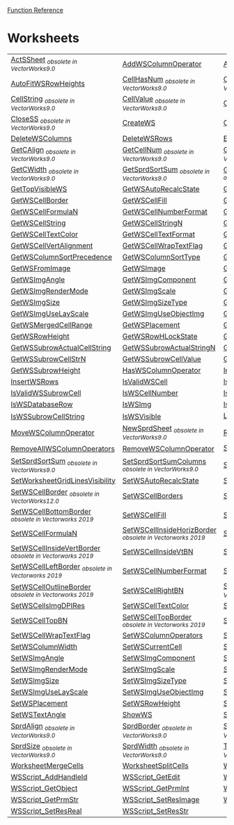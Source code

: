 [Function Reference](../README.md)

# Worksheets
| | | |
|---|---|---|
| [ActSSheet](../Functions/ActSSheet.md) <sub>*obsolete in VectorWorks9.0*</sub>| [AddWSColumnOperator](../Functions/AddWSColumnOperator.md) | [AreWorksheetGridLinesVisible](../Functions/AreWorksheetGridLinesVisible.md) |
| [AutoFitWSRowHeights](../Functions/AutoFitWSRowHeights.md) | [CellHasNum](../Functions/CellHasNum.md) <sub>*obsolete in VectorWorks9.0*</sub>| [CellHasStr](../Functions/CellHasStr.md) <sub>*obsolete in VectorWorks9.0*</sub>|
| [CellString](../Functions/CellString.md) <sub>*obsolete in VectorWorks9.0*</sub>| [CellValue](../Functions/CellValue.md) <sub>*obsolete in VectorWorks9.0*</sub>| [ClearWSCell](../Functions/ClearWSCell.md) |
| [CloseSS](../Functions/CloseSS.md) <sub>*obsolete in VectorWorks9.0*</sub>| [CreateWS](../Functions/CreateWS.md) | [CreateWSImage](../Functions/CreateWSImage.md) |
| [DeleteWSColumns](../Functions/DeleteWSColumns.md) | [DeleteWSRows](../Functions/DeleteWSRows.md) | [EnableDrawingWorksheetPalette](../Functions/EnableDrawingWorksheetPalette.md) |
| [GetCAlign](../Functions/GetCAlign.md) <sub>*obsolete in VectorWorks9.0*</sub>| [GetCellNum](../Functions/GetCellNum.md) <sub>*obsolete in VectorWorks9.0*</sub>| [GetCellStr](../Functions/GetCellStr.md) <sub>*obsolete in VectorWorks9.0*</sub>|
| [GetCWidth](../Functions/GetCWidth.md) <sub>*obsolete in VectorWorks9.0*</sub>| [GetSprdSortSum](../Functions/GetSprdSortSum.md) <sub>*obsolete in VectorWorks9.0*</sub>| [GetSprdSortSumColumns](../Functions/GetSprdSortSumColumns.md) <sub>*obsolete in VectorWorks9.0*</sub>|
| [GetTopVisibleWS](../Functions/GetTopVisibleWS.md) | [GetWSAutoRecalcState](../Functions/GetWSAutoRecalcState.md) | [GetWSCellAlignment](../Functions/GetWSCellAlignment.md) |
| [GetWSCellBorder](../Functions/GetWSCellBorder.md) | [GetWSCellFill](../Functions/GetWSCellFill.md) | [GetWSCellFormula](../Functions/GetWSCellFormula.md) |
| [GetWSCellFormulaN](../Functions/GetWSCellFormulaN.md) | [GetWSCellNumberFormat](../Functions/GetWSCellNumberFormat.md) | [GetWSCellsImgDPIRes](../Functions/GetWSCellsImgDPIRes.md) |
| [GetWSCellString](../Functions/GetWSCellString.md) | [GetWSCellStringN](../Functions/GetWSCellStringN.md) | [GetWSCellTextAngle](../Functions/GetWSCellTextAngle.md) |
| [GetWSCellTextColor](../Functions/GetWSCellTextColor.md) | [GetWSCellTextFormat](../Functions/GetWSCellTextFormat.md) | [GetWSCellValue](../Functions/GetWSCellValue.md) |
| [GetWSCellVertAlignment](../Functions/GetWSCellVertAlignment.md) | [GetWSCellWrapTextFlag](../Functions/GetWSCellWrapTextFlag.md) | [GetWSColumnOperators](../Functions/GetWSColumnOperators.md) |
| [GetWSColumnSortPrecedence](../Functions/GetWSColumnSortPrecedence.md) | [GetWSColumnSortType](../Functions/GetWSColumnSortType.md) | [GetWSColumnWidth](../Functions/GetWSColumnWidth.md) |
| [GetWSFromImage](../Functions/GetWSFromImage.md) | [GetWSImage](../Functions/GetWSImage.md) | [GetWSImageScaleF](../Functions/GetWSImageScaleF.md) |
| [GetWSImgAngle](../Functions/GetWSImgAngle.md) | [GetWSImgComponent](../Functions/GetWSImgComponent.md) | [GetWSImgMarginSize](../Functions/GetWSImgMarginSize.md) |
| [GetWSImgRenderMode](../Functions/GetWSImgRenderMode.md) | [GetWSImgScale](../Functions/GetWSImgScale.md) | [GetWSImgShowDBHeader](../Functions/GetWSImgShowDBHeader.md) |
| [GetWSImgSize](../Functions/GetWSImgSize.md) | [GetWSImgSizeType](../Functions/GetWSImgSizeType.md) | [GetWSImgType](../Functions/GetWSImgType.md) |
| [GetWSImgUseLayScale](../Functions/GetWSImgUseLayScale.md) | [GetWSImgUseObjectImg](../Functions/GetWSImgUseObjectImg.md) | [GetWSImgView](../Functions/GetWSImgView.md) |
| [GetWSMergedCellRange](../Functions/GetWSMergedCellRange.md) | [GetWSPlacement](../Functions/GetWSPlacement.md) | [GetWSRowColumnCount](../Functions/GetWSRowColumnCount.md) |
| [GetWSRowHeight](../Functions/GetWSRowHeight.md) | [GetWSRowHLockState](../Functions/GetWSRowHLockState.md) | [GetWSSelection](../Functions/GetWSSelection.md) |
| [GetWSSubrowActualCellString](../Functions/GetWSSubrowActualCellString.md) | [GetWSSubrowActualStringN](../Functions/GetWSSubrowActualStringN.md) | [GetWSSubrowCellString](../Functions/GetWSSubrowCellString.md) |
| [GetWSSubrowCellStrN](../Functions/GetWSSubrowCellStrN.md) | [GetWSSubrowCellValue](../Functions/GetWSSubrowCellValue.md) | [GetWSSubrowCount](../Functions/GetWSSubrowCount.md) |
| [GetWSSubrowHeight](../Functions/GetWSSubrowHeight.md) | [HasWSColumnOperator](../Functions/HasWSColumnOperator.md) | [InsertWSColumns](../Functions/InsertWSColumns.md) |
| [InsertWSRows](../Functions/InsertWSRows.md) | [IsValidWSCell](../Functions/IsValidWSCell.md) | [IsValidWSRange](../Functions/IsValidWSRange.md) |
| [IsValidWSSubrowCell](../Functions/IsValidWSSubrowCell.md) | [IsWSCellNumber](../Functions/IsWSCellNumber.md) | [IsWSCellString](../Functions/IsWSCellString.md) |
| [IsWSDatabaseRow](../Functions/IsWSDatabaseRow.md) | [IsWSImg](../Functions/IsWSImg.md) | [IsWSSubrowCellNumber](../Functions/IsWSSubrowCellNumber.md) |
| [IsWSSubrowCellString](../Functions/IsWSSubrowCellString.md) | [IsWSVisible](../Functions/IsWSVisible.md) | [LoadCell](../Functions/LoadCell.md) <sub>*obsolete in VectorWorks9.0*</sub>|
| [MoveWSColumnOperator](../Functions/MoveWSColumnOperator.md) | [NewSprdSheet](../Functions/NewSprdSheet.md) <sub>*obsolete in VectorWorks9.0*</sub>| [RecalculateWS](../Functions/RecalculateWS.md) |
| [RemoveAllWSColumnOperators](../Functions/RemoveAllWSColumnOperators.md) | [RemoveWSColumnOperator](../Functions/RemoveWSColumnOperator.md) | [SelectSS](../Functions/SelectSS.md) <sub>*obsolete in VectorWorks9.0*</sub>|
| [SetSprdSortSum](../Functions/SetSprdSortSum.md) <sub>*obsolete in VectorWorks9.0*</sub>| [SetSprdSortSumColumns](../Functions/SetSprdSortSumColumns.md) <sub>*obsolete in VectorWorks9.0*</sub>| [SetTopVisibleWS](../Functions/SetTopVisibleWS.md) |
| [SetWorksheetGridLinesVisibility](../Functions/SetWorksheetGridLinesVisibility.md) | [SetWSAutoRecalcState](../Functions/SetWSAutoRecalcState.md) | [SetWSCellAlignment](../Functions/SetWSCellAlignment.md) |
| [SetWSCellBorder](../Functions/SetWSCellBorder.md) <sub>*obsolete in VectorWorks12.0*</sub>| [SetWSCellBorders](../Functions/SetWSCellBorders.md) | [SetWSCellBottomBN](../Functions/SetWSCellBottomBN.md) |
| [SetWSCellBottomBorder](../Functions/SetWSCellBottomBorder.md) <sub>*obsolete in Vectorworks 2019*</sub>| [SetWSCellFill](../Functions/SetWSCellFill.md) | [SetWSCellFormula](../Functions/SetWSCellFormula.md) |
| [SetWSCellFormulaN](../Functions/SetWSCellFormulaN.md) | [SetWSCellInsideHorizBorder](../Functions/SetWSCellInsideHorizBorder.md) <sub>*obsolete in Vectorworks 2019*</sub>| [SetWSCellInsideHzBN](../Functions/SetWSCellInsideHzBN.md) |
| [SetWSCellInsideVertBorder](../Functions/SetWSCellInsideVertBorder.md) <sub>*obsolete in Vectorworks 2019*</sub>| [SetWSCellInsideVtBN](../Functions/SetWSCellInsideVtBN.md) | [SetWSCellLeftBN](../Functions/SetWSCellLeftBN.md) |
| [SetWSCellLeftBorder](../Functions/SetWSCellLeftBorder.md) <sub>*obsolete in Vectorworks 2019*</sub>| [SetWSCellNumberFormat](../Functions/SetWSCellNumberFormat.md) | [SetWSCellOutlineBN](../Functions/SetWSCellOutlineBN.md) |
| [SetWSCellOutlineBorder](../Functions/SetWSCellOutlineBorder.md) <sub>*obsolete in Vectorworks 2019*</sub>| [SetWSCellRightBN](../Functions/SetWSCellRightBN.md) | [SetWSCellRightBorder](../Functions/SetWSCellRightBorder.md) <sub>*obsolete in Vectorworks 2019*</sub>|
| [SetWSCellsImgDPIRes](../Functions/SetWSCellsImgDPIRes.md) | [SetWSCellTextColor](../Functions/SetWSCellTextColor.md) | [SetWSCellTextFormat](../Functions/SetWSCellTextFormat.md) |
| [SetWSCellTopBN](../Functions/SetWSCellTopBN.md) | [SetWSCellTopBorder](../Functions/SetWSCellTopBorder.md) <sub>*obsolete in Vectorworks 2019*</sub>| [SetWSCellVertAlignment](../Functions/SetWSCellVertAlignment.md) |
| [SetWSCellWrapTextFlag](../Functions/SetWSCellWrapTextFlag.md) | [SetWSColumnOperators](../Functions/SetWSColumnOperators.md) | [SetWSColumnSortType](../Functions/SetWSColumnSortType.md) |
| [SetWSColumnWidth](../Functions/SetWSColumnWidth.md) | [SetWSCurrentCell](../Functions/SetWSCurrentCell.md) | [SetWSImageScaleF](../Functions/SetWSImageScaleF.md) |
| [SetWSImgAngle](../Functions/SetWSImgAngle.md) | [SetWSImgComponent](../Functions/SetWSImgComponent.md) | [SetWSImgMarginSize](../Functions/SetWSImgMarginSize.md) |
| [SetWSImgRenderMode](../Functions/SetWSImgRenderMode.md) | [SetWSImgScale](../Functions/SetWSImgScale.md) | [SetWSImgShowDBHeader](../Functions/SetWSImgShowDBHeader.md) |
| [SetWSImgSize](../Functions/SetWSImgSize.md) | [SetWSImgSizeType](../Functions/SetWSImgSizeType.md) | [SetWSImgType](../Functions/SetWSImgType.md) |
| [SetWSImgUseLayScale](../Functions/SetWSImgUseLayScale.md) | [SetWSImgUseObjectImg](../Functions/SetWSImgUseObjectImg.md) | [SetWSImgView](../Functions/SetWSImgView.md) |
| [SetWSPlacement](../Functions/SetWSPlacement.md) | [SetWSRowHeight](../Functions/SetWSRowHeight.md) | [SetWSSelection](../Functions/SetWSSelection.md) |
| [SetWSTextAngle](../Functions/SetWSTextAngle.md) | [ShowWS](../Functions/ShowWS.md) | [ShowWSDialog](../Functions/ShowWSDialog.md) |
| [SprdAlign](../Functions/SprdAlign.md) <sub>*obsolete in VectorWorks9.0*</sub>| [SprdBorder](../Functions/SprdBorder.md) <sub>*obsolete in VectorWorks9.0*</sub>| [SprdFormat](../Functions/SprdFormat.md) <sub>*obsolete in VectorWorks9.0*</sub>|
| [SprdSize](../Functions/SprdSize.md) <sub>*obsolete in VectorWorks9.0*</sub>| [SprdWidth](../Functions/SprdWidth.md) <sub>*obsolete in VectorWorks9.0*</sub>| [TargetSprdSheet](../Functions/TargetSprdSheet.md) <sub>*obsolete in VectorWorks9.0*</sub>|
| [WorksheetMergeCells](../Functions/WorksheetMergeCells.md) | [WorksheetSplitCells](../Functions/WorksheetSplitCells.md) | [WSScript_AddHandle](../Functions/WSScript_AddHandle.md) |
| [WSScript_AddHandleId](../Functions/WSScript_AddHandleId.md) | [WSScript_GetEdit](../Functions/WSScript_GetEdit.md) | [WSScript_GetEditObj](../Functions/WSScript_GetEditObj.md) |
| [WSScript_GetObject](../Functions/WSScript_GetObject.md) | [WSScript_GetPrmInt](../Functions/WSScript_GetPrmInt.md) | [WSScript_GetPrmReal](../Functions/WSScript_GetPrmReal.md) |
| [WSScript_GetPrmStr](../Functions/WSScript_GetPrmStr.md) | [WSScript_SetResImage](../Functions/WSScript_SetResImage.md) | [WSScript_SetResInt](../Functions/WSScript_SetResInt.md) |
| [WSScript_SetResReal](../Functions/WSScript_SetResReal.md) | [WSScript_SetResStr](../Functions/WSScript_SetResStr.md) 
